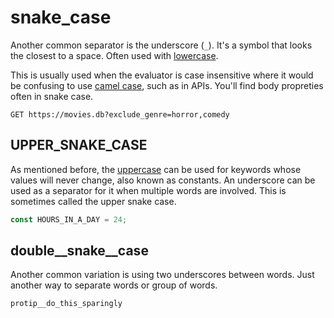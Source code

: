 # snake_case

Another common separator is the underscore (`_`). It's a symbol that
looks the closest to a space. Often used with
[lowercase](/case-styles/lowercase).

This is usually used when the evaluator is case insensitive where it
would be confusing to use [camel case](/case-styles/camel-case), such
as in APIs. You'll find body propreties often in snake case.

```
GET https://movies.db?exclude_genre=horror,comedy
```

## UPPER_SNAKE_CASE

As mentioned before, the [uppercase](/case-styles/uppercase) can be
used for keywords whose values will never change, also known as
constants. An underscore can be used as a separator for it when
multiple words are involved. This is sometimes called the upper snake
case.

```js
const HOURS_IN_A_DAY = 24;
```

## double\_\_snake\_\_case

Another common variation is using two underscores between words. Just
another way to separate words or group of words.

```
protip__do_this_sparingly
```
